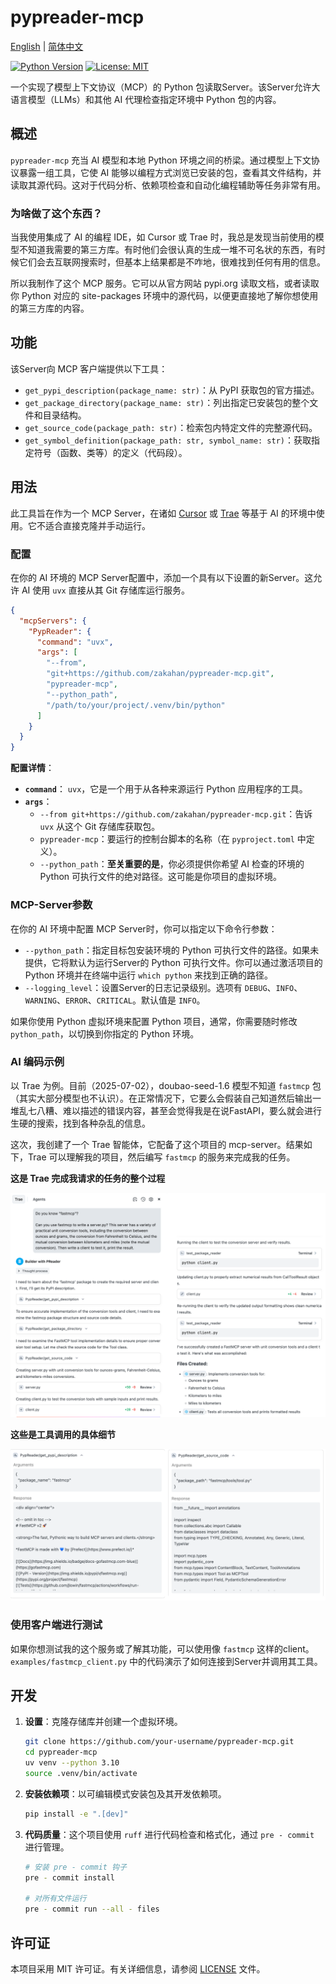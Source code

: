 # pypreader-mcp

[English](./README.md) | [简体中文](./README_zh.md)

[![Python Version](https://img.shields.io/badge/python-3.10%2B-blue.svg)](https://www.python.org/)
[![License: MIT](https://img.shields.io/badge/License-MIT-yellow.svg)](https://opensource.org/licenses/MIT)

一个实现了模型上下文协议（MCP）的 Python 包读取Server。该Server允许大语言模型（LLMs）和其他 AI 代理检查指定环境中 Python 包的内容。

## 概述

`pypreader-mcp` 充当 AI 模型和本地 Python 环境之间的桥梁。通过模型上下文协议暴露一组工具，它使 AI 能够以编程方式浏览已安装的包，查看其文件结构，并读取其源代码。这对于代码分析、依赖项检查和自动化编程辅助等任务非常有用。

### 为啥做了这个东西？

当我使用集成了 AI 的编程 IDE，如 Cursor 或 Trae 时，我总是发现当前使用的模型不知道我需要的第三方库。有时他们会很认真的生成一堆不可名状的东西，有时候它们会去互联网搜索时，但基本上结果都是不咋地，很难找到任何有用的信息。

所以我制作了这个 MCP 服务。它可以从官方网站 pypi.org 读取文档，或者读取你 Python 对应的 site-packages 环境中的源代码，以便更直接地了解你想使用的第三方库的内容。

## 功能

该Server向 MCP 客户端提供以下工具：

- `get_pypi_description(package_name: str)`：从 PyPI 获取包的官方描述。
- `get_package_directory(package_name: str)`：列出指定已安装包的整个文件和目录结构。
- `get_source_code(package_path: str)`：检索包内特定文件的完整源代码。
- `get_symbol_definition(package_path: str, symbol_name: str)`：获取指定符号（函数、类等）的定义（代码段）。

## 用法

此工具旨在作为一个 MCP Server，在诸如 [Cursor](https://cursor.sh/) 或 [Trae](https://trae.ai/) 等基于 AI 的环境中使用。它不适合直接克隆并手动运行。

### 配置

在你的 AI 环境的 MCP Server配置中，添加一个具有以下设置的新Server。这允许 AI 使用 `uvx` 直接从其 Git 存储库运行服务。

```json
{
  "mcpServers": {
    "PypReader": {
      "command": "uvx",
      "args": [
        "--from",
        "git+https://github.com/zakahan/pypreader-mcp.git",
        "pypreader-mcp",
        "--python_path",
        "/path/to/your/project/.venv/bin/python" 
      ]
    }
  }
}
```

**配置详情**：

- **`command`**： `uvx`，它是一个用于从各种来源运行 Python 应用程序的工具。
- **`args`**：
    - `--from git+https://github.com/zakahan/pypreader-mcp.git`：告诉 `uvx` 从这个 Git 存储库获取包。
    - `pypreader-mcp`：要运行的控制台脚本的名称（在 `pyproject.toml` 中定义）。
    - `--python_path`：**至关重要的是**，你必须提供你希望 AI 检查的环境的 Python 可执行文件的绝对路径。这可能是你项目的虚拟环境。

### MCP-Server参数

在你的 AI 环境中配置 MCP Server时，你可以指定以下命令行参数：

- `--python_path`：指定目标包安装环境的 Python 可执行文件的路径。如果未提供，它将默认为运行Server的 Python 可执行文件。你可以通过激活项目的 Python 环境并在终端中运行 `which python` 来找到正确的路径。
- `--logging_level`：设置Server的日志记录级别。选项有 `DEBUG`、`INFO`、`WARNING`、`ERROR`、`CRITICAL`。默认值是 `INFO`。

如果你使用 Python 虚拟环境来配置 Python 项目，通常，你需要随时修改 `python_path`，以切换到你指定的 Python 环境。

### AI 编码示例

以 Trae 为例。目前（2025-07-02），doubao-seed-1.6 模型不知道 `fastmcp` 包（其实大部分模型也不认识）。在正常情况下，它要么会假装自己知道然后输出一堆乱七八糟、难以描述的错误内容，甚至会觉得我是在说FastAPI，要么就会进行生硬的搜索，找到各种杂乱的信息。

这次，我创建了一个 Trae 智能体，它配备了这个项目的 mcp-server。结果如下，Trae 可以理解我的项目，然后编写 `fastmcp` 的服务来完成我的任务。

**这是 Trae 完成我请求的任务的整个过程**

![trae_examples](./assets/images/trae_example.png)

**这些是工具调用的具体细节**

![tools](./assets/images/tools_call_response.png)


### 使用客户端进行测试

如果你想测试我的这个服务或了解其功能，可以使用像 `fastmcp` 这样的client。`examples/fastmcp_client.py` 中的代码演示了如何连接到Server并调用其工具。

## 开发

1.  **设置**：克隆存储库并创建一个虚拟环境。

    ```bash
    git clone https://github.com/your-username/pypreader-mcp.git
    cd pypreader-mcp
    uv venv --python 3.10
    source .venv/bin/activate
    ```

2.  **安装依赖项**：以可编辑模式安装包及其开发依赖项。

    ```bash
    pip install -e ".[dev]"
    ```

3.  **代码质量**：这个项目使用 `ruff` 进行代码检查和格式化，通过 `pre - commit` 进行管理。

    ```bash
    # 安装 pre - commit 钩子
    pre - commit install

    # 对所有文件运行
    pre - commit run --all - files
    ```

## 许可证

本项目采用 MIT 许可证。有关详细信息，请参阅 [LICENSE](LICENSE) 文件。